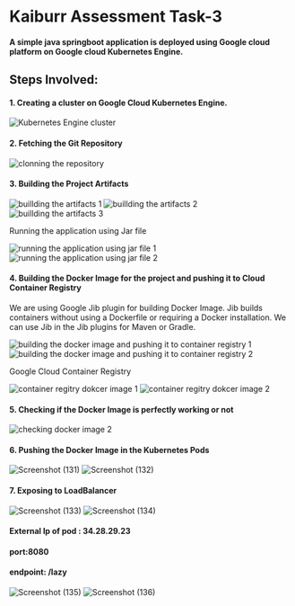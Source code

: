 # Kaiburr Assessment Task-3

#### A simple java springboot application is deployed using Google cloud platform on Google cloud Kubernetes Engine.

## Steps Involved:

#### 1. Creating a cluster on Google Cloud Kubernetes Engine.

![Kubernetes Engine cluster](https://user-images.githubusercontent.com/122474267/232206070-07b81735-b85b-4f11-bb79-ffb2dd8f6e73.png)

#### 2. Fetching the Git Repository

![clonning the repository](https://user-images.githubusercontent.com/122474267/232208321-8d34fad5-fdc9-4bbb-b095-b36f0bb39a08.png)

#### 3. Building the Project Artifacts

![buillding the artifacts 1](https://user-images.githubusercontent.com/122474267/232208220-82afb29c-93ed-4778-b5f5-454dc6904c45.png)
![buillding the artifacts 2](https://user-images.githubusercontent.com/122474267/232208340-597f13a3-1a41-45dc-b8c4-64983909614f.png)
![buillding the artifacts 3](https://user-images.githubusercontent.com/122474267/232208346-d1683c26-f174-485f-a097-041a7a9b2504.png)

Running the application using Jar file 

![running the application using jar file 1](https://user-images.githubusercontent.com/122474267/232208996-d07a37e0-c734-4a52-81ea-96040088a39a.png)
![running the application using jar file 2](https://user-images.githubusercontent.com/122474267/232209010-9133a96c-aa96-41c9-978e-5a83d10f4eab.png)

#### 4. Building the Docker Image for the project and pushing it to Cloud Container Registry

We are using Google Jib plugin for building Docker Image.
Jib builds containers without using a Dockerfile or requiring a Docker installation. We can use Jib in the Jib plugins for Maven or Gradle.

![building the docker image and pushing it to container registry 1](https://user-images.githubusercontent.com/122474267/232208508-f277f35e-4786-4a8d-b496-11ee5db90542.png)
![building the docker image and pushing it to container registry 2](https://user-images.githubusercontent.com/122474267/232208673-1c816b83-4526-42ef-bab4-8fa54662f66f.png)


Google Cloud Container Registry

![container regitry dokcer image 1](https://user-images.githubusercontent.com/122474267/232208851-ac37326e-e4ed-4edb-ba02-e71806d39008.png)
![container regitry dokcer image 2](https://user-images.githubusercontent.com/122474267/232208862-ee58b280-9bc0-464c-a0ea-d9eda2169c7a.png)

#### 5. Checking if the Docker Image is perfectly working or not

![checking docker image 2](https://user-images.githubusercontent.com/122474267/232209036-191d41e2-7e05-4b8b-8975-1c698cb984d2.png)

#### 6. Pushing the Docker Image in the Kubernetes Pods

![Screenshot (131)](https://user-images.githubusercontent.com/122474267/232209198-ee75e79c-0cad-4822-a54e-2bd647a40661.png)
![Screenshot (132)](https://user-images.githubusercontent.com/122474267/232209205-bfa4a8b2-41e4-4141-9d0a-dd6e43226360.png)

#### 7. Exposing to LoadBalancer

![Screenshot (133)](https://user-images.githubusercontent.com/122474267/232209367-5badcace-0661-4bb8-b9f0-d89e87a5007f.png)
![Screenshot (134)](https://user-images.githubusercontent.com/122474267/232209384-f123f380-f51b-4b27-8d66-00f6afa4f175.png)

#### External Ip of pod : 34.28.29.23 
#### port:8080
#### endpoint: /lazy
![Screenshot (135)](https://user-images.githubusercontent.com/122474267/232209397-6bee7b61-2aaf-4502-98c0-b1524b1baa0e.png)
![Screenshot (136)](https://user-images.githubusercontent.com/122474267/232209656-9877c4cf-cfed-4b4c-8b5c-81619d98ab3c.png)





